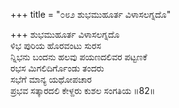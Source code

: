 +++
title = "೦೮೨ ಶುಭಮುಹೂರ್ತ ವಿಳಾಸಲಗ್ನದೊ"

+++
ಶುಭಮುಹೂರ್ತ ವಿಳಾಸಲಗ್ನದೊ  
ಳಿಭ ಪುರಿಯ ಹೊರವಂಟು ಸುರಸ  
ನ್ನಿಭನು ಬಂದನು ಹಲವು ಪಯಣದಲಿವರ ಪಟ್ಟಣಕೆ  
ರಭಸ ಮಿಗಲಿದಿರ್ಗೊಂಡು ತಂದರು  
ಸಭೆಗೆ ಮಾನ್ಯ ಯಥೋಪಚಾರ  
ಪ್ರಭವ ಸತ್ಕಾರದಲಿ ಕೇಳ್ದರು ಕುಶಲ ಸಂಗತಿಯ     ॥82॥